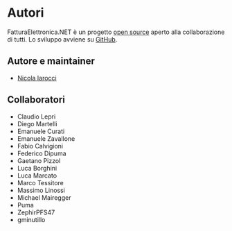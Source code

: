 Autori
======

FatturaElettronica.NET è un progetto [open source][li] aperto alla collaborazione
di tutti. Lo sviluppo avviene su [GitHub][gh].

Autore e maintainer
-------------------

- [Nicola Iarocci][NI]

Collaboratori
-------------

- Claudio Lepri
- Diego Martelli
- Emanuele Curati
- Emanuele Zavallone
- Fabio Calvigioni
- Federico Dipuma
- Gaetano Pizzol
- Luca Borghini
- Luca Marcato
- Marco Tessitore
- Massimo Linossi
- Michael Mairegger
- Puma
- ZephirPFS47
- gminutillo

[NI]: https://nicolaiarocci.com
[gh]: https://github.com/FatturaElettronica/FatturaElettronica.NET
[li]: http://github.com/FatturaElettronica/FatturaElettronica.NET/blob/master/LICENSE.txt
